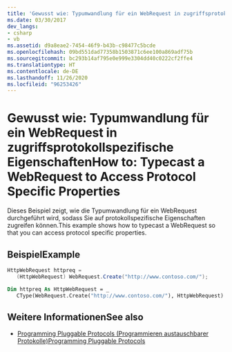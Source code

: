 ```yaml
---
title: 'Gewusst wie: Typumwandlung für ein WebRequest in zugriffsprotokollspezifische Eigenschaften'
ms.date: 03/30/2017
dev_langs:
- csharp
- vb
ms.assetid: d9a8eae2-7454-46f9-b43b-c98477c5bcde
ms.openlocfilehash: 09bd551dad77358b1503871c6ee100a869adf75b
ms.sourcegitcommit: bc293b14af795e0e999e3304dd40c0222cf2ffe4
ms.translationtype: HT
ms.contentlocale: de-DE
ms.lasthandoff: 11/26/2020
ms.locfileid: "96253426"
---
```

# <a name="how-to-typecast-a-webrequest-to-access-protocol-specific-properties"></a><span data-ttu-id="c87e8-102">Gewusst wie: Typumwandlung für ein WebRequest in zugriffsprotokollspezifische Eigenschaften</span><span class="sxs-lookup"><span data-stu-id="c87e8-102">How to: Typecast a WebRequest to Access Protocol Specific Properties</span></span>

<span data-ttu-id="c87e8-103">Dieses Beispiel zeigt, wie die Typumwandlung für ein WebRequest durchgeführt wird, sodass Sie auf protokollspezifische Eigenschaften zugreifen können.</span><span class="sxs-lookup"><span data-stu-id="c87e8-103">This example shows how to typecast a WebRequest so that you can access protocol specific properties.</span></span>  
  
## <a name="example"></a><span data-ttu-id="c87e8-104">Beispiel</span><span class="sxs-lookup"><span data-stu-id="c87e8-104">Example</span></span>  
  
```csharp  
HttpWebRequest httpreq =
   (HttpWebRequest) WebRequest.Create("http://www.contoso.com/");  
```  
  
```vb  
Dim httpreq As HttpWebRequest = _  
   CType(WebRequest.Create("http://www.contoso.com/"), HttpWebRequest)  
```  
  
## <a name="see-also"></a><span data-ttu-id="c87e8-105">Weitere Informationen</span><span class="sxs-lookup"><span data-stu-id="c87e8-105">See also</span></span>

- [<span data-ttu-id="c87e8-106">Programming Pluggable Protocols (Programmieren austauschbarer Protokolle)</span><span class="sxs-lookup"><span data-stu-id="c87e8-106">Programming Pluggable Protocols</span></span>](programming-pluggable-protocols.md)
